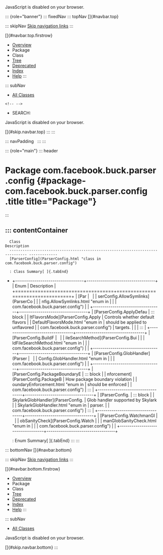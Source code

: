 <div>

JavaScript is disabled on your browser.

</div>

::: {role="banner"}
::: fixedNav
::: topNav
[]{#navbar.top}

::: skipNav
[Skip navigation links](#skip.navbar.top "Skip navigation links")
:::

[]{#navbar.top.firstrow}

-   [Overview](../../../../../index.html)
-   Package
-   Class
-   [Tree](package-tree.html)
-   [Deprecated](../../../../../deprecated-list.html)
-   [Index](../../../../../index-all.html)
-   [Help](../../../../../help-doc.html)
:::

::: subNav
-   [All Classes](../../../../../allclasses.html)

```{=html}
<!-- -->
```
-   SEARCH:

<div>

<div>

JavaScript is disabled on your browser.

</div>

</div>

[]{#skip.navbar.top}
:::
:::

::: navPadding
 
:::
:::

::: {role="main"}
::: header
# Package com.facebook.buck.parser.config {#package-com.facebook.buck.parser.config .title title="Package"}
:::

::: contentContainer
-   
      Class                                                                          Description
      ------------------------------------------------------------------------------ -------------
      [ParserConfig](ParserConfig.html "class in com.facebook.buck.parser.config")    

      : Class Summary[ ]{.tabEnd}

-   +-----------------------------------+-----------------------------------+
    | Enum                              | Description                       |
    +===================================+===================================+
    | [Par                              |                                   |
    | serConfig.AllowSymlinks](ParserCo |                                   |
    | nfig.AllowSymlinks.html "enum in  |                                   |
    | com.facebook.buck.parser.config") |                                   |
    +-----------------------------------+-----------------------------------+
    | [ParserConfig.ApplyDefau          | ::: block                         |
    | ltFlavorsMode](ParserConfig.Apply | Controls whether default flavors  |
    | DefaultFlavorsMode.html "enum in  | should be applied to unflavored   |
    | com.facebook.buck.parser.config") | targets.                          |
    |                                   | :::                               |
    +-----------------------------------+-----------------------------------+
    | [ParserConfig.BuildF              |                                   |
    | ileSearchMethod](ParserConfig.Bui |                                   |
    | ldFileSearchMethod.html "enum in  |                                   |
    | com.facebook.buck.parser.config") |                                   |
    +-----------------------------------+-----------------------------------+
    | [ParserConfig.GlobHandler](Parser |                                   |
    | Config.GlobHandler.html "enum in  |                                   |
    | com.facebook.buck.parser.config") |                                   |
    +-----------------------------------+-----------------------------------+
    | [ParserConfig.PackageBoundaryE    | ::: block                         |
    | nforcement](ParserConfig.PackageB | How package boundary violation    |
    | oundaryEnforcement.html "enum in  | should be enforced                |
    | com.facebook.buck.parser.config") | :::                               |
    +-----------------------------------+-----------------------------------+
    | [ParserConfig.                    | ::: block                         |
    | SkylarkGlobHandler](ParserConfig. | Glob handler supported by Skylark |
    | SkylarkGlobHandler.html "enum in  | parser.                           |
    | com.facebook.buck.parser.config") | :::                               |
    +-----------------------------------+-----------------------------------+
    | [ParserConfig.WatchmanGl          |                                   |
    | obSanityCheck](ParserConfig.Watch |                                   |
    | manGlobSanityCheck.html "enum in  |                                   |
    | com.facebook.buck.parser.config") |                                   |
    +-----------------------------------+-----------------------------------+

    : Enum Summary[ ]{.tabEnd}
:::
:::

::: bottomNav
[]{#navbar.bottom}

::: skipNav
[Skip navigation links](#skip.navbar.bottom "Skip navigation links")
:::

[]{#navbar.bottom.firstrow}

-   [Overview](../../../../../index.html)
-   Package
-   Class
-   [Tree](package-tree.html)
-   [Deprecated](../../../../../deprecated-list.html)
-   [Index](../../../../../index-all.html)
-   [Help](../../../../../help-doc.html)
:::

::: subNav
-   [All Classes](../../../../../allclasses.html)

<div>

<div>

JavaScript is disabled on your browser.

</div>

</div>

[]{#skip.navbar.bottom}
:::
